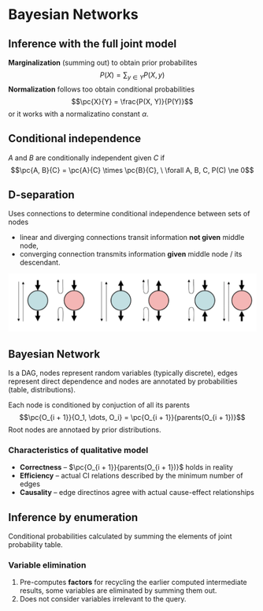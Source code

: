 # Bayesian Networks

## Inference with the full joint model

**Marginalization** (summing out) to obtain prior probabilites
$$P(X) = \sum_{y \in Y} P(X, y)$$
**Normalization** follows too obtain conditional probabilities
$$\pc{X}{Y} = \frac{P(X, Y)}{P(Y)}$$
or it works with a normalizatino constant $\alpha$.

## Conditional independence

$A$ and $B$ are conditionally independent given $C$ if
$$\pc{A, B}{C} = \pc{A}{C} \times \pc{B}{C}, \ \forall A, B, C, P(C) \ne 0$$

## D-separation

Uses connections to determine conditional independence between sets of nodes

* linear and diverging connections transit information **not given** middle node,
* converging connection transmits information **given** middle node / its descendant.

![D-separation](assets/d-separation.png)

## Bayesian Network

Is a DAG, nodes represent random variables (typically discrete), edges represent direct dependence and nodes are annotated by probabilities (table, distributions).

Each node is conditioned by conjuction of all its parents
$$\pc{O_{i + 1}}{O_1, \dots, O_i} = \pc{O_{i + 1}}{parents(O_{i + 1})}$$
Root nodes are annotaed by prior distributions.

### Characteristics of qualitative model

* **Correctness** – $\pc{O_{i + 1}}{parents(O_{i + 1})}$ holds in reality
* **Efficiency** – actual CI relations described by the minimum number of edges
* **Causality** – edge directinos agree with actual cause-effect relationships

## Inference by enumeration

Conditional probabilities calculated by summing the elements of joint probability table.

### Variable elimination

1. Pre-computes **factors** for recycling the earlier computed intermediate results, some variables are eliminated by summing them out.
2. Does not consider variables irrelevant to the query.
